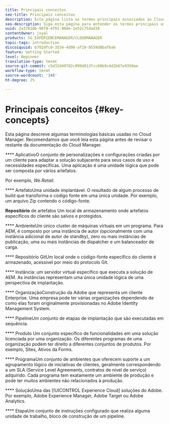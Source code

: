 ```yaml
---
title: Principais conceitos
seo-title: Principais conceitos
description: Esta página lista os termos principais associados ao Cloud Manager.
seo-description: Siga esta página para entender os termos principais associados ao Cloud Manager.
uuid: 2a37810b-98f8-4f01-90de-1e52c754ad16
contentOwner: jsyal
products: SG_EXPERIENCEMANAGER/CLOUDMANAGER
topic-tags: introduction
discoiquuid: b702dfc0-3534-4d90-af19-8559d8baf6a6
feature: Getting Started
level: Beginner
translation-type: tm+mt
source-git-commit: c5d32d49782c899d013fcc60b9c4d2b67e9350ae
workflow-type: tm+mt
source-wordcount: '348'
ht-degree: 2%

---
```



# Principais conceitos {#key-concepts}

Esta página descreve algumas terminologias básicas usadas no Cloud Manager. Recomendamos que você leia esta página antes de revisar o restante da documentação do Cloud Manager.

**** AplicativoO conjunto de personalizações e configurações criadas por um cliente para adaptar a solução subjacente para seus casos de uso e necessidades específicas. Uma aplicação é uma unidade lógica que pode ser composta por vários artefatos.

Por exemplo, *We.Retail*.

**** ArtefatoUma unidade implantável. O resultado de algum processo de build que transforma o código fonte em uma única unidade. Por exemplo, um arquivo Zip contendo o código-fonte.

**Repositório** de artefatos Um local de armazenamento onde artefatos específicos do cliente são salvos e protegidos.

**** AmbienteUm único cluster de máquinas virtuais em um programa. Para AEM, é composto por uma instância de autor (opcionalmente com uma instância adicional de autor de standby), zero ou mais instâncias de publicação, uma ou mais instâncias de dispatcher e um balanceador de carga.

**** Repositório GitUm local onde o código-fonte específico do cliente é armazenado, acessível por meio do protocolo Git.

**** Instância: um servidor virtual específico que executa a solução de AEM. As instâncias representam uma única unidade lógica de uma perspectiva de implantação.

**** OrganizaçãoConstrução da Adobe que representa um cliente Enterprise. Uma empresa pode ter várias organizações dependendo de como elas foram originalmente provisionadas no Adobe Identity Management System.

**** PipelineUm conjunto de etapas de implantação que são executadas em sequência.

**** Produto Um conjunto específico de funcionalidades em uma solução licenciada por uma organização. Os diferentes programas de uma organização podem ter direito a diferentes conjuntos de produtos. Por exemplo, Sites, Ativos da Forms.

**** ProgramaUm conjunto de ambientes que oferecem suporte a um agrupamento lógico de iniciativas de clientes, geralmente correspondendo a um SLA (Service Level Agreements, contratos de nível de serviço) adquirido. Cada programa tem exatamente um ambiente de produção e pode ter muitos ambientes não relacionados à produção.

**** SoluçãoUma das  [!UICONTROL Experience Cloud] soluções do Adobe. Por exemplo, Adobe Experience Manager, Adobe Target ou Adobe Analytics.

**** EtapaUm conjunto de instruções configurado que realiza alguma unidade de trabalho, bloco de construção de um pipeline.
